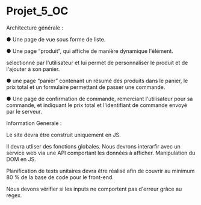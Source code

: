 # Projet_5_OC

Architecture générale :

● Une page de vue sous forme de liste.

● Une page “produit”, qui affiche de manière dynamique l'élément.

sélectionné par l'utilisateur et lui permet de personnaliser le produit et de
l'ajouter à son panier.

● une page “panier” contenant un résumé des produits dans le panier, le prix
total et un formulaire permettant de passer une commande. 

● Une page de confirmation de commande, remerciant l'utilisateur pour sa
commande, et indiquant le prix total et l'identifiant de commande envoyé
par le serveur.


Information Generale :

Le site devra être construit uniquement en JS.

Il devra utliser des fonctions globales. 
Nous devrons interarfir avec un service web via une API comportant les données à afficher. 
Manipulation du DOM en JS.

Planification de tests unitaires devra être réalisé afin de couvrir au minimum 80 % de la base de
code pour le front-end. 

Nous devons vérifier si les inputs ne comportent pas d'erreur grâce au regex. 

